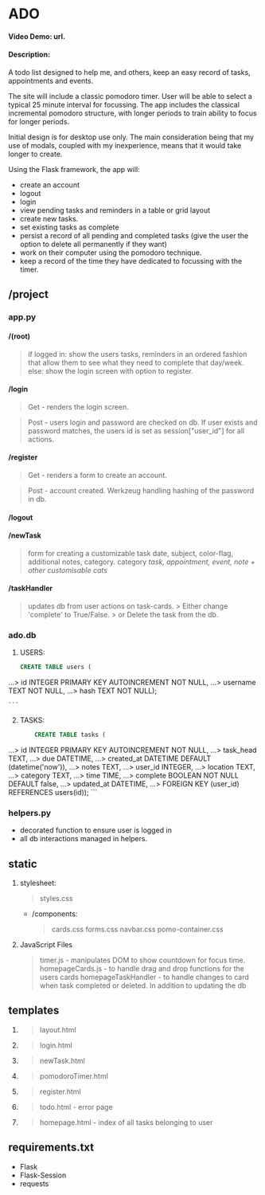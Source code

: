 # ADO

#### Video Demo:  url.


#### Description:

A todo list designed to help me, and others, keep an easy record of tasks, appointments and events.

The site will include a classic pomodoro timer.  User will be able to select a typical 25 minute interval for focussing.  The app includes the classical incremental pomodoro structure, with longer periods to train ability to focus for longer periods.

Initial design is for desktop use only.  The main consideration being that my use of modals, coupled with my inexperience, means that it would take longer to create.

Using the Flask framework, the app will:

- create an account
- logout
- login
- view pending tasks and reminders in a table or grid layout
- create new tasks.
- set existing tasks as complete
- persist a record of all pending and completed tasks (give the user the option to delete all permanently if they want)
- work on their computer using the pomodoro technique.
- keep a record of the time they have dedicated to focussing with the timer.

## /project

### app.py

#### /(root)
 > if logged in: show the users tasks, reminders in an ordered fashion that allow them to see what they need to complete that day/week.
 > else: show the login screen with option to register.

#### /login
 > Get - renders the login screen.

 > Post - users login and password are checked on db.  If user exists and password matches, the users id is set as session["user_id"] for all actions.

#### /register
 > Get - renders a form to create an account.

 > Post - account created.  Werkzeug handling hashing of the password in db.

#### /logout

#### /newTask
 > form for creating a customizable task
 > date, subject, color-flag, additional notes, category.
 > category
    *task, appointment, event, note + other customisable cats*

#### /taskHandler
 > updates db from user actions on task-cards.
     > Either change 'complete' to True/False.
     > or Delete the task from the db.  

### ado.db

1. USERS:
    ```sql
    CREATE TABLE users (
  ...> id INTEGER PRIMARY KEY AUTOINCREMENT NOT NULL,
  ...> username TEXT NOT NULL,
  ...> hash TEXT NOT NULL);

    ```
2. TASKS:
    ``` sql
        CREATE TABLE tasks (
  ...> id INTEGER PRIMARY KEY AUTOINCREMENT NOT NULL,
  ...> task_head TEXT,
  ...> due DATETIME,
  ...> created_at DATETIME DEFAULT (datetime('now')),
  ...> notes TEXT,
  ...> user_id INTEGER,
  ...> location TEXT,
  ...> category TEXT,
  ...> time TIME,
  ...> complete BOOLEAN NOT NULL DEFAULT false,
  ...> updated_at DATETIME,
  ...> FOREIGN KEY (user_id) REFERENCES users(id));
    ```

### helpers.py
- decorated function to ensure user is logged in
- all db interactions managed in helpers.

## static

1. stylesheet:
    > styles.css
    - /components:
      > cards.css
      > forms.css
      > navbar.css
      > pomo-container.css

2. JavaScript Files
    > timer.js - manipulates DOM to show countdown for focus time.
    > homepageCards.js - to handle drag and drop functions for the users cards
    > homepageTaskHandler - to handle changes to card when task completed or deleted.  In addition to updating the db

## templates

1. >layout.html
2. >login.html
3. >newTask.html
4. >pomodoroTimer.html
5. >register.html
6. >todo.html - error page
7. >homepage.html - index of all tasks belonging to user

## requirements.txt
- Flask
- Flask-Session
- requests
